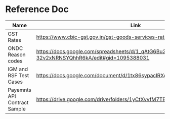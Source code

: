 # Reference Doc

| Name                         | Link                                                                                                    |
| ---------------------------- | ------------------------------------------------------------------------------------------------------- |
| GST Rates                    | https://www.cbic-gst.gov.in/gst-goods-services-rates.html                                               |
| ONDC Reason codes            | https://docs.google.com/spreadsheets/d/1_qAtG6Bu2we3AP6OpXr4GVP3X-32v2xNRNSYQhhR6kA/edit#gid=1095388031 |
| IGM and RSF Test Cases       | https://docs.google.com/document/d/1tx86sypacIRXgL9nlNBdvHz7cYQjQoyC/edit                               |
| Payemnts API Contract Sample | https://drive.google.com/drive/folders/1yCtXvvfM7TE8LsjHet_UK5K5KNkQah6U                                |
